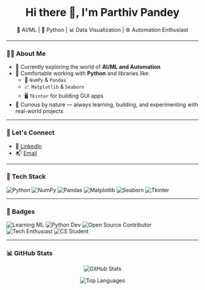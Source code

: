 <h1 align="center">Hi there 👋, I'm Parthiv Pandey</h1>

<p align="center">
  🧠 AI/ML | 🐍 Python | 📊 Data Visualization | ⚙️ Automation Enthusiast
</p>

---

### 👨‍💻 About Me

- 🌟 Currently exploring the world of **AI/ML and Automation**
- 🧰 Comfortable working with **Python** and libraries like:
  - 🔢 `NumPy` & `Pandas`
  - 📈 `Matplotlib` & `Seaborn`
  - 🖥️ `Tkinter` for building GUI apps
- 🚀 Curious by nature — always learning, building, and experimenting with real-world projects

---

### 🤝 Let's Connect

- 📍 [LinkedIn](https://www.linkedin.com/in/parthiv-pandey-44b41a290)
- 📬 [Email](parthivpandey0408@gmail.com)

---

### 🧰 Tech Stack

![Python](https://img.shields.io/badge/-Python-3776AB?style=for-the-badge&logo=python&logoColor=white)
![NumPy](https://img.shields.io/badge/-NumPy-013243?style=for-the-badge&logo=numpy)
![Pandas](https://img.shields.io/badge/-Pandas-150458?style=for-the-badge&logo=pandas)
![Matplotlib](https://img.shields.io/badge/-Matplotlib-11557C?style=for-the-badge)
![Seaborn](https://img.shields.io/badge/-Seaborn-3776AB?style=for-the-badge)
![Tkinter](https://img.shields.io/badge/-Tkinter-blueviolet?style=for-the-badge)

---

### 🏅 Badges

![Learning ML](https://img.shields.io/badge/Learning-ML-blue)
![Python Dev](https://img.shields.io/badge/Role-Python%20Dev-yellow)
![Open Source Contributor](https://img.shields.io/badge/Open%20Source-Contributor-brightgreen)
![Tech Enthusiast](https://img.shields.io/badge/Tech-Enthusiast-orange)
![CS Student](https://img.shields.io/badge/CS-Student-red)

---

### 📊 GitHub Stats

<p align="center">
  <img src="https://github-readme-stats.vercel.app/api?username=parthiv078&show_icons=true&theme=radical" alt="GitHub Stats"/>
</p>

<p align="center">
  <img src="https://github-readme-stats.vercel.app/api/top-langs/?username=parthiv078&layout=compact&theme=radical" alt="Top Languages"/>
</p>
